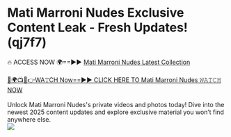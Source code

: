 # Mati Marroni Nudes Exclusive Content Leak - Fresh Updates! (qj7f7)

🔥 ACCESS NOW 🌍==►► <a href="https://tinyurl.com/2mz8nhtm" rel="nofollow">Mati Marroni Nudes Latest Collection</a>
<br><br>
[🔴🌍📺📱👉WA𝚃CH Now==►► CLICK HERE TO Mati Marroni Nudes 𝚆𝙰𝚃𝙲𝙷 NOW](https://tinyurl.com/2mz8nhtm)
<br><br>
Unlock Mati Marroni Nudes's private videos and photos today! Dive into the newest 2025 content updates and explore exclusive material you won’t find anywhere else.
<br>
<a href="https://tinyurl.com/2mz8nhtm" rel="nofollow" data-target="animated-image.originalLink"><img src="https://camo.githubusercontent.com/8a4f000d20f83aca3bf7ec5f350d767afa0574a8a352519fd8cfa583a6f93a33/68747470733a2f2f692e696d6775722e636f6d2f644a486b345a712e676966" data-canonical-src="https://i.imgur.com/dJHk4Zq.gif" style="max-width: 100%; display: inline-block;" data-target="animated-image.originalImage"></a>
<br>
